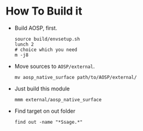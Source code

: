 # How To Build it
- Build AOSP, first.
    ```shell
    source build/envsetup.sh
    lunch 2
    # choice which you need
    m -j8
    ```
- Move sources to `AOSP/external`.
    ```shell
  mv aosp_native_surface path/to/AOSP/external/
  ```
- Just build this module
    ```shell
  mmm external/aosp_native_surface
    ```
- Find target on out folder
    ```shell
    find out -name "*Ssage.*"
    ```